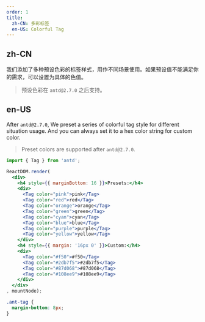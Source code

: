 ```yaml
---
order: 1
title:
  zh-CN: 多彩标签
  en-US: Colorful Tag
---
```


## zh-CN

我们添加了多种预设色彩的标签样式，用作不同场景使用。如果预设值不能满足你的需求，可以设置为具体的色值。

> 预设色彩在 `antd@2.7.0` 之后支持。

## en-US

After `antd@2.7.0`, We preset a series of colorful tag style for different situation usage.
And you can always set it to a hex color string for custom color.

> Preset colors are supported after `antd@2.7.0`.

````jsx
import { Tag } from 'antd';

ReactDOM.render(
  <div>
    <h4 style={{ marginBottom: 16 }}>Presets:</h4>
    <div>
      <Tag color="pink">pink</Tag>
      <Tag color="red">red</Tag>
      <Tag color="orange">orange</Tag>
      <Tag color="green">green</Tag>
      <Tag color="cyan">cyan</Tag>
      <Tag color="blue">blue</Tag>
      <Tag color="purple">purple</Tag>
      <Tag color="yellow">yellow</Tag>
    </div>
    <h4 style={{ margin: '16px 0' }}>Custom:</h4>
    <div>
      <Tag color="#f50">#f50</Tag>
      <Tag color="#2db7f5">#2db7f5</Tag>
      <Tag color="#87d068">#87d068</Tag>
      <Tag color="#108ee9">#108ee9</Tag>
    </div>
  </div>
, mountNode);
````

````css
.ant-tag {
  margin-bottom: 8px;
}
````
